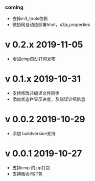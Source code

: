 
### coming 

- 去掉m3_tools依赖
- 微协同自动热部署html，s3js,properties


# v 0.2.x 2019-11-05
 - 增加cmp自动打包发布

# v 0.1.x 2019-10-31

 - 支持修改非编译文件同步
 - 添加状态栏显示进度，及错误详细信息

# v 0.0.2 2019-10-29

- 添加 buildversion支持

# v 0.0.1 2019-10-27

- 支持cmp 的zip打包
- 支持微协同打包